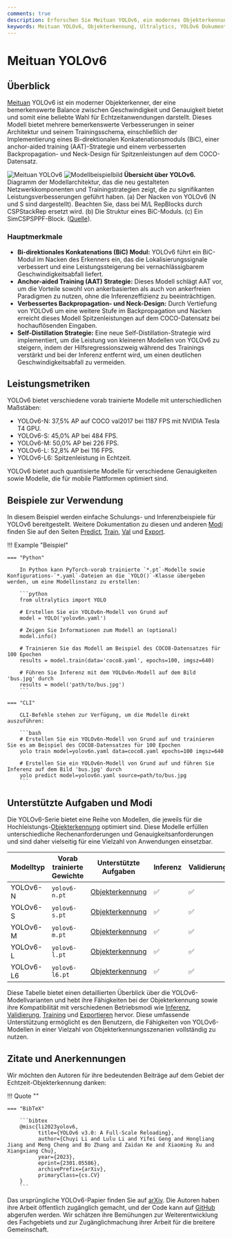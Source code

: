 ```yaml
---
comments: true
description: Erforschen Sie Meituan YOLOv6, ein modernes Objekterkennungsmodell, das eine ausgewogene Kombination aus Geschwindigkeit und Genauigkeit bietet. Tauchen Sie ein in Funktionen, vorab trainierte Modelle und die Verwendung von Python.
keywords: Meituan YOLOv6, Objekterkennung, Ultralytics, YOLOv6 Dokumentation, Bi-direktionale Konkatenation, Anchor-Aided Training, vorab trainierte Modelle, Echtzeitanwendungen
---
```


# Meituan YOLOv6

## Überblick

[Meituan](https://about.meituan.com/) YOLOv6 ist ein moderner Objekterkenner, der eine bemerkenswerte Balance zwischen Geschwindigkeit und Genauigkeit bietet und somit eine beliebte Wahl für Echtzeitanwendungen darstellt. Dieses Modell bietet mehrere bemerkenswerte Verbesserungen in seiner Architektur und seinem Trainingsschema, einschließlich der Implementierung eines Bi-direktionalen Konkatenationsmoduls (BiC), einer anchor-aided training (AAT)-Strategie und einem verbesserten Backpropagation- und Neck-Design für Spitzenleistungen auf dem COCO-Datensatz.

![Meituan YOLOv6](https://user-images.githubusercontent.com/26833433/240750495-4da954ce-8b3b-41c4-8afd-ddb74361d3c2.png)
![Modellbeispielbild](https://user-images.githubusercontent.com/26833433/240750557-3e9ec4f0-0598-49a8-83ea-f33c91eb6d68.png)
**Übersicht über YOLOv6.** Diagramm der Modellarchitektur, das die neu gestalteten Netzwerkkomponenten und Trainingstrategien zeigt, die zu signifikanten Leistungsverbesserungen geführt haben. (a) Der Nacken von YOLOv6 (N und S sind dargestellt). Beachten Sie, dass bei M/L RepBlocks durch CSPStackRep ersetzt wird. (b) Die Struktur eines BiC-Moduls. (c) Ein SimCSPSPPF-Block. ([Quelle](https://arxiv.org/pdf/2301.05586.pdf)).

### Hauptmerkmale

- **Bi-direktionales Konkatenations (BiC) Modul:** YOLOv6 führt ein BiC-Modul im Nacken des Erkenners ein, das die Lokalisierungssignale verbessert und eine Leistungssteigerung bei vernachlässigbarem Geschwindigkeitsabfall liefert.
- **Anchor-aided Training (AAT) Strategie:** Dieses Modell schlägt AAT vor, um die Vorteile sowohl von ankerbasierten als auch von ankerfreien Paradigmen zu nutzen, ohne die Inferenzeffizienz zu beeinträchtigen.
- **Verbessertes Backpropagation- und Neck-Design:** Durch Vertiefung von YOLOv6 um eine weitere Stufe im Backpropagation und Nacken erreicht dieses Modell Spitzenleistungen auf dem COCO-Datensatz bei hochauflösenden Eingaben.
- **Self-Distillation Strategie:** Eine neue Self-Distillation-Strategie wird implementiert, um die Leistung von kleineren Modellen von YOLOv6 zu steigern, indem der Hilfsregressionszweig während des Trainings verstärkt und bei der Inferenz entfernt wird, um einen deutlichen Geschwindigkeitsabfall zu vermeiden.

## Leistungsmetriken

YOLOv6 bietet verschiedene vorab trainierte Modelle mit unterschiedlichen Maßstäben:

- YOLOv6-N: 37,5% AP auf COCO val2017 bei 1187 FPS mit NVIDIA Tesla T4 GPU.
- YOLOv6-S: 45,0% AP bei 484 FPS.
- YOLOv6-M: 50,0% AP bei 226 FPS.
- YOLOv6-L: 52,8% AP bei 116 FPS.
- YOLOv6-L6: Spitzenleistung in Echtzeit.

YOLOv6 bietet auch quantisierte Modelle für verschiedene Genauigkeiten sowie Modelle, die für mobile Plattformen optimiert sind.

## Beispiele zur Verwendung

In diesem Beispiel werden einfache Schulungs- und Inferenzbeispiele für YOLOv6 bereitgestellt. Weitere Dokumentation zu diesen und anderen [Modi](../modes/index.md) finden Sie auf den Seiten [Predict](../modes/predict.md), [Train](../modes/train.md), [Val](../modes/val.md) und [Export](../modes/export.md).

!!! Example "Beispiel"

    === "Python"

        In Python kann PyTorch-vorab trainierte `*.pt`-Modelle sowie Konfigurations-`*.yaml`-Dateien an die `YOLO()`-Klasse übergeben werden, um eine Modellinstanz zu erstellen:

        ```python
        from ultralytics import YOLO

        # Erstellen Sie ein YOLOv6n-Modell von Grund auf
        model = YOLO('yolov6n.yaml')

        # Zeigen Sie Informationen zum Modell an (optional)
        model.info()

        # Trainieren Sie das Modell am Beispiel des COCO8-Datensatzes für 100 Epochen
        results = model.train(data='coco8.yaml', epochs=100, imgsz=640)

        # Führen Sie Inferenz mit dem YOLOv6n-Modell auf dem Bild 'bus.jpg' durch
        results = model('path/to/bus.jpg')
        ```

    === "CLI"

        CLI-Befehle stehen zur Verfügung, um die Modelle direkt auszuführen:

        ```bash
        # Erstellen Sie ein YOLOv6n-Modell von Grund auf und trainieren Sie es am Beispiel des COCO8-Datensatzes für 100 Epochen
        yolo train model=yolov6n.yaml data=coco8.yaml epochs=100 imgsz=640

        # Erstellen Sie ein YOLOv6n-Modell von Grund auf und führen Sie Inferenz auf dem Bild 'bus.jpg' durch
        yolo predict model=yolov6n.yaml source=path/to/bus.jpg
        ```

## Unterstützte Aufgaben und Modi

Die YOLOv6-Serie bietet eine Reihe von Modellen, die jeweils für die Hochleistungs-[Objekterkennung](../tasks/detect.md) optimiert sind. Diese Modelle erfüllen unterschiedliche Rechenanforderungen und Genauigkeitsanforderungen und sind daher vielseitig für eine Vielzahl von Anwendungen einsetzbar.

| Modelltyp | Vorab trainierte Gewichte | Unterstützte Aufgaben                 | Inferenz | Validierung | Training | Exportieren |
|-----------|---------------------------|---------------------------------------|----------|-------------|----------|-------------|
| YOLOv6-N  | `yolov6-n.pt`             | [Objekterkennung](../tasks/detect.md) | ✅        | ✅           | ✅        | ✅           |
| YOLOv6-S  | `yolov6-s.pt`             | [Objekterkennung](../tasks/detect.md) | ✅        | ✅           | ✅        | ✅           |
| YOLOv6-M  | `yolov6-m.pt`             | [Objekterkennung](../tasks/detect.md) | ✅        | ✅           | ✅        | ✅           |
| YOLOv6-L  | `yolov6-l.pt`             | [Objekterkennung](../tasks/detect.md) | ✅        | ✅           | ✅        | ✅           |
| YOLOv6-L6 | `yolov6-l6.pt`            | [Objekterkennung](../tasks/detect.md) | ✅        | ✅           | ✅        | ✅           |

Diese Tabelle bietet einen detaillierten Überblick über die YOLOv6-Modellvarianten und hebt ihre Fähigkeiten bei der Objekterkennung sowie ihre Kompatibilität mit verschiedenen Betriebsmodi wie [Inferenz](../modes/predict.md), [Validierung](../modes/val.md), [Training](../modes/train.md) und [Exportieren](../modes/export.md) hervor. Diese umfassende Unterstützung ermöglicht es den Benutzern, die Fähigkeiten von YOLOv6-Modellen in einer Vielzahl von Objekterkennungsszenarien vollständig zu nutzen.

## Zitate und Anerkennungen

Wir möchten den Autoren für ihre bedeutenden Beiträge auf dem Gebiet der Echtzeit-Objekterkennung danken:

!!! Quote ""

    === "BibTeX"

        ```bibtex
        @misc{li2023yolov6,
              title={YOLOv6 v3.0: A Full-Scale Reloading},
              author={Chuyi Li and Lulu Li and Yifei Geng and Hongliang Jiang and Meng Cheng and Bo Zhang and Zaidan Ke and Xiaoming Xu and Xiangxiang Chu},
              year={2023},
              eprint={2301.05586},
              archivePrefix={arXiv},
              primaryClass={cs.CV}
        }
        ```

Das ursprüngliche YOLOv6-Papier finden Sie auf [arXiv](https://arxiv.org/abs/2301.05586). Die Autoren haben ihre Arbeit öffentlich zugänglich gemacht, und der Code kann auf [GitHub](https://github.com/meituan/YOLOv6) abgerufen werden. Wir schätzen ihre Bemühungen zur Weiterentwicklung des Fachgebiets und zur Zugänglichmachung ihrer Arbeit für die breitere Gemeinschaft.
